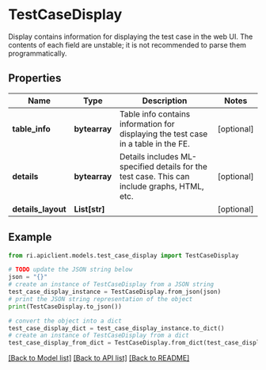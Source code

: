 # TestCaseDisplay

Display contains information for displaying the test case in the web UI. The contents of each field are unstable; it is not recommended to parse them programmatically.

## Properties

Name | Type | Description | Notes
------------ | ------------- | ------------- | -------------
**table_info** | **bytearray** | Table info contains information for displaying the test case in a table in the FE. | [optional] 
**details** | **bytearray** | Details includes ML-specified details for the test case. This can include graphs, HTML, etc. | [optional] 
**details_layout** | **List[str]** |  | [optional] 

## Example

```python
from ri.apiclient.models.test_case_display import TestCaseDisplay

# TODO update the JSON string below
json = "{}"
# create an instance of TestCaseDisplay from a JSON string
test_case_display_instance = TestCaseDisplay.from_json(json)
# print the JSON string representation of the object
print(TestCaseDisplay.to_json())

# convert the object into a dict
test_case_display_dict = test_case_display_instance.to_dict()
# create an instance of TestCaseDisplay from a dict
test_case_display_from_dict = TestCaseDisplay.from_dict(test_case_display_dict)
```
[[Back to Model list]](../README.md#documentation-for-models) [[Back to API list]](../README.md#documentation-for-api-endpoints) [[Back to README]](../README.md)

